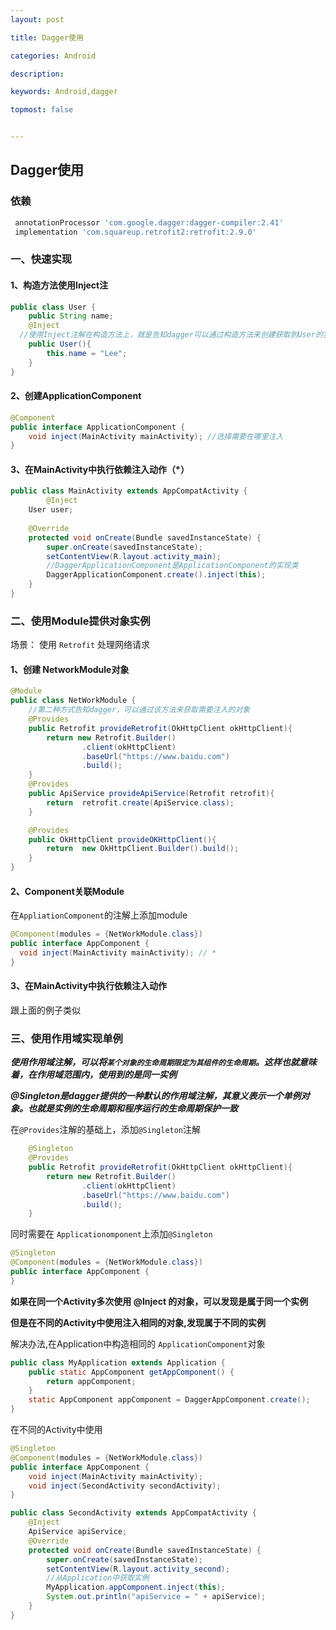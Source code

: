 ```yaml
---
layout: post

title: Dagger使用

categories: Android

description: 

keywords: Android,dagger

topmost: false


---
```


## Dagger使用

### 依赖

```groovy
 annotationProcessor 'com.google.dagger:dagger-compiler:2.41'
 implementation 'com.squareup.retrofit2:retrofit:2.9.0'
```

### 一、快速实现

#### 1、构造方法使用Inject注

```java
public class User {
    public String name;
    @Inject
  //使用Inject注解在构造方法上，就是告知dagger可以通过构造方法来创建获取到User的实例
    public User(){
        this.name = "Lee";
    }
}
```

#### 2、创建ApplicationComponent

```java
@Component
public interface ApplicationComponent {
    void inject(MainActivity mainActivity); //选择需要在哪里注入
}
```

#### 3、在MainActivity中执行依赖注入动作（*）

```java
public class MainActivity extends AppCompatActivity {
		@Inject
    User user;
  
    @Override
    protected void onCreate(Bundle savedInstanceState) {
        super.onCreate(savedInstanceState);
        setContentView(R.layout.activity_main);
      	//DaggerApplicationComponent是ApplicationComponent的实现类
        DaggerApplicationComponent.create().inject(this);
    }
}
```

### 二、使用Module提供对象实例

场景： 使用 `Retrofit` 处理网络请求

#### 1、创建 NetworkModule对象

```java
@Module
public class NetWorkModule {
    //第二种方式告知dagger，可以通过该方法来获取需要注入的对象
    @Provides
    public Retrofit provideRetrofit(OkHttpClient okHttpClient){
        return new Retrofit.Builder()
                .client(okHttpClient)
                .baseUrl("https://www.baidu.com")
                .build();
    }
    @Provides
    public ApiService provideApiService(Retrofit retrofit){
        return  retrofit.create(ApiService.class);
    }

    @Provides
    public OkHttpClient provideOKHttpClient(){
        return  new OkHttpClient.Builder().build();
    }
}
```

#### 2、Component关联Module

在`AppliationComponent`的注解上添加module

```java
@Component(modules = {NetWorkModule.class})
public interface AppComponent {
  void inject(MainActivity mainActivity); // * 
}
```

#### 3、在MainActivity中执行依赖注入动作

跟上面的例子类似

### 三、使用作用域实现单例

***使用作用域注解，可以将`某个对象的生命周期限定为其组件的生命周期`。这样也就意味着，在作用域范围内，使用到的是同一实例***

***@Singleton是dagger提供的一种默认的作用域注解，其意义表示一个单例对象。也就是实例的生命周期和程序运行的生命周期保护一致***

在`@Provides`注解的基础上，添加`@Singleton`注解

```java
    @Singleton
    @Provides
    public Retrofit provideRetrofit(OkHttpClient okHttpClient){
        return new Retrofit.Builder()
                .client(okHttpClient)
                .baseUrl("https://www.baidu.com")
                .build();
    }
```

同时需要在 `Applicationomponent`上添加`@Singleton`

```java
@Singleton
@Component(modules = {NetWorkModule.class})
public interface AppComponent {
}
```

**如果在同一个Activity多次使用 @Inject 的对象，可以发现是属于同一个实例**

**但是在不同的Activity中使用注入相同的对象,发现属于不同的实例**

解决办法,在Application中构造相同的 `ApplicationComponent`对象

```java
public class MyApplication extends Application {
    public static AppComponent getAppComponent() {
        return appComponent;
    }
    static AppComponent appComponent = DaggerAppComponent.create();
}
```

在不同的Activity中使用

```java
@Singleton
@Component(modules = {NetWorkModule.class})
public interface AppComponent {
    void inject(MainActivity mainActivity);
    void inject(SecondActivity secondActivity);
}

public class SecondActivity extends AppCompatActivity {
    @Inject
    ApiService apiService;
    @Override
    protected void onCreate(Bundle savedInstanceState) {
        super.onCreate(savedInstanceState);
        setContentView(R.layout.activity_second);
        //从Application中获取实例
        MyApplication.appComponent.inject(this);
        System.out.println("apiService = " + apiService);
    }
}
```



